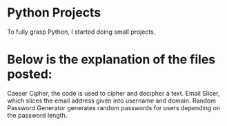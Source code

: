 # Python  Projects
To fully grasp Python, I started doing small projects. 

# Below is the explanation of the files posted: 
Caeser Cipher, the code is used to cipher and decipher a text.
Email Slicer, which slices the email address given into username and domain.
Random Password Generator generates random passwords for users depending on the password length.
